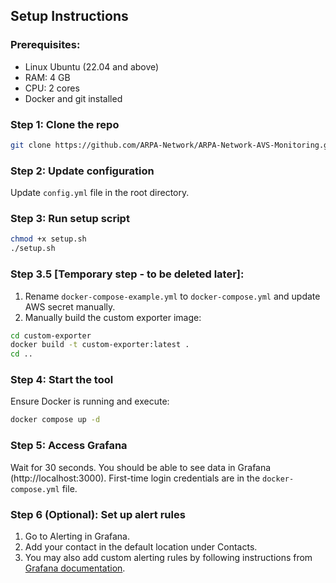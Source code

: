 ## Setup Instructions

### Prerequisites:

- Linux Ubuntu (22.04 and above)
- RAM: 4 GB 
- CPU: 2 cores
- Docker and git installed

### Step 1: Clone the repo

```bash
git clone https://github.com/ARPA-Network/ARPA-Network-AVS-Monitoring.git
```

### Step 2: Update configuration

Update `config.yml` file in the root directory.

### Step 3: Run setup script

```bash
chmod +x setup.sh
./setup.sh
```

### Step 3.5 [Temporary step - to be deleted later]:

1. Rename `docker-compose-example.yml` to `docker-compose.yml` and update AWS secret manually.
2. Manually build the custom exporter image:

```bash
cd custom-exporter
docker build -t custom-exporter:latest .
cd ..
```

### Step 4: Start the tool

Ensure Docker is running and execute:

```bash
docker compose up -d
```

### Step 5: Access Grafana

Wait for 30 seconds. You should be able to see data in Grafana (http://localhost:3000). 
First-time login credentials are in the `docker-compose.yml` file.

### Step 6 (Optional): Set up alert rules

1. Go to Alerting in Grafana.
2. Add your contact in the default location under Contacts.
3. You may also add custom alerting rules by following instructions from [Grafana documentation](https://grafana.com/docs/grafana/latest/alerting/).